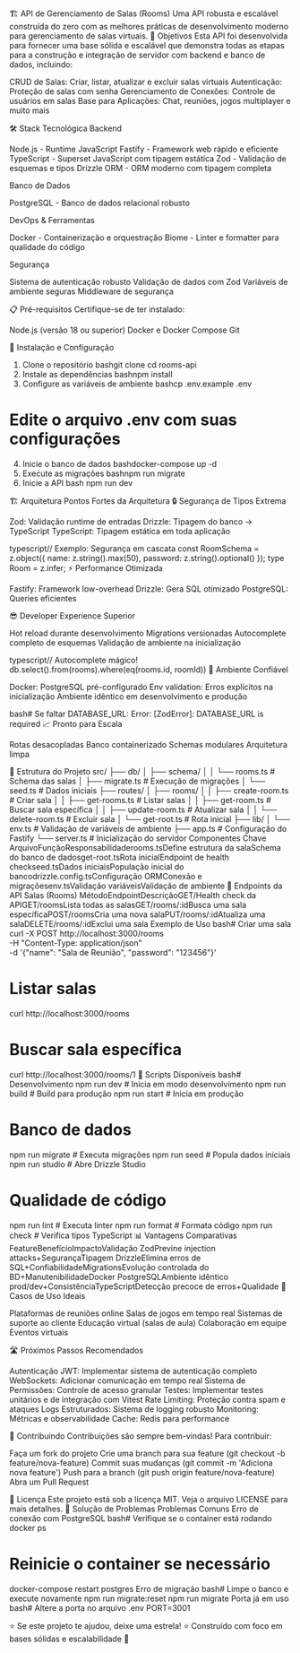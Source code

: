 🏗️ API de Gerenciamento de Salas (Rooms)
Uma API robusta e escalável construída do zero com as melhores práticas de desenvolvimento moderno para gerenciamento de salas virtuais.
🎯 Objetivos
Esta API foi desenvolvida para fornecer uma base sólida e escalável que demonstra todas as etapas para a construção e integração de servidor com backend e banco de dados, incluindo:

CRUD de Salas: Criar, listar, atualizar e excluir salas virtuais
Autenticação: Proteção de salas com senha
Gerenciamento de Conexões: Controle de usuários em salas
Base para Aplicações: Chat, reuniões, jogos multiplayer e muito mais

🛠️ Stack Tecnológica
Backend

Node.js - Runtime JavaScript
Fastify - Framework web rápido e eficiente
TypeScript - Superset JavaScript com tipagem estática
Zod - Validação de esquemas e tipos
Drizzle ORM - ORM moderno com tipagem completa

Banco de Dados

PostgreSQL - Banco de dados relacional robusto

DevOps & Ferramentas

Docker - Containerização e orquestração
Biome - Linter e formatter para qualidade do código

Segurança

Sistema de autenticação robusto
Validação de dados com Zod
Variáveis de ambiente seguras
Middleware de segurança

📋 Pré-requisitos
Certifique-se de ter instalado:

Node.js (versão 18 ou superior)
Docker e Docker Compose
Git

🚀 Instalação e Configuração
1. Clone o repositório
bashgit clone <url-do-repositorio>
cd rooms-api
2. Instale as dependências
bashnpm install
3. Configure as variáveis de ambiente
bashcp .env.example .env
# Edite o arquivo .env com suas configurações
4. Inicie o banco de dados
bashdocker-compose up -d
5. Execute as migrações
bashnpm run migrate
6. Inicie a API
bash npm run dev

🏗️ Arquitetura
Pontos Fortes da Arquitetura
🔒 Segurança de Tipos Extrema

Zod: Validação runtime de entradas
Drizzle: Tipagem do banco → TypeScript
TypeScript: Tipagem estática em toda aplicação

typescript// Exemplo: Segurança em cascata
const RoomSchema = z.object({ 
  name: z.string().max(50),
  password: z.string().optional()
});
type Room = z.infer<typeof RoomSchema>;
⚡ Performance Otimizada

Fastify: Framework low-overhead
Drizzle: Gera SQL otimizado
PostgreSQL: Queries eficientes

😎 Developer Experience Superior

Hot reload durante desenvolvimento
Migrations versionadas
Autocomplete completo de esquemas
Validação de ambiente na inicialização

typescript// Autocomplete mágico!
db.select().from(rooms).where(eq(rooms.id, roomId))
🐳 Ambiente Confiável

Docker: PostgreSQL pré-configurado
Env validation: Erros explícitos na inicialização
Ambiente idêntico em desenvolvimento e produção

bash# Se faltar DATABASE_URL:
Error: [ZodError]: DATABASE_URL is required
📈 Pronto para Escala

Rotas desacopladas
Banco containerizado
Schemas modulares
Arquitetura limpa

📁 Estrutura do Projeto
src/
├── db/
│   ├── schema/
│   │   └── rooms.ts          # Schema das salas
│   ├── migrate.ts            # Execução de migrações
│   └── seed.ts               # Dados iniciais
├── routes/
│   ├── rooms/
│   │   ├── create-room.ts    # Criar sala
│   │   ├── get-rooms.ts      # Listar salas
│   │   ├── get-room.ts       # Buscar sala específica
│   │   ├── update-room.ts    # Atualizar sala
│   │   └── delete-room.ts    # Excluir sala
│   └── get-root.ts           # Rota inicial
├── lib/
│   └── env.ts                # Validação de variáveis de ambiente
├── app.ts                    # Configuração do Fastify
└── server.ts                 # Inicialização do servidor
Componentes Chave
ArquivoFunçãoResponsabilidaderooms.tsDefine estrutura da salaSchema do banco de dadosget-root.tsRota inicialEndpoint de health checkseed.tsDados iniciaisPopulação inicial do bancodrizzle.config.tsConfiguração ORMConexão e migraçõesenv.tsValidação variáveisValidação de ambiente
🔌 Endpoints da API
Salas (Rooms)
MétodoEndpointDescriçãoGET/Health check da APIGET/roomsLista todas as salasGET/rooms/:idBusca uma sala específicaPOST/roomsCria uma nova salaPUT/rooms/:idAtualiza uma salaDELETE/rooms/:idExclui uma sala
Exemplo de Uso
bash# Criar uma sala
curl -X POST http://localhost:3000/rooms \
  -H "Content-Type: application/json" \
  -d '{"name": "Sala de Reunião", "password": "123456"}'

# Listar salas
curl http://localhost:3000/rooms

# Buscar sala específica
curl http://localhost:3000/rooms/1
🧪 Scripts Disponíveis
bash# Desenvolvimento
npm run dev          # Inicia em modo desenvolvimento
npm run build        # Build para produção
npm run start        # Inicia em produção

# Banco de dados
npm run migrate      # Executa migrações
npm run seed         # Popula dados iniciais
npm run studio       # Abre Drizzle Studio

# Qualidade de código
npm run lint         # Executa linter
npm run format       # Formata código
npm run check        # Verifica tipos TypeScript
📊 Vantagens Comparativas
FeatureBenefícioImpactoValidação ZodPrevine injection attacks+SegurançaTipagem DrizzleElimina erros de SQL+ConfiabilidadeMigrationsEvolução controlada do BD+ManutenibilidadeDocker PostgreSQLAmbiente idêntico prod/dev+ConsistênciaTypeScriptDetecção precoce de erros+Qualidade
🎯 Casos de Uso Ideais

Plataformas de reuniões online
Salas de jogos em tempo real
Sistemas de suporte ao cliente
Educação virtual (salas de aula)
Colaboração em equipe
Eventos virtuais

🛣️ Próximos Passos Recomendados

Autenticação JWT: Implementar sistema de autenticação completo
WebSockets: Adicionar comunicação em tempo real
Sistema de Permissões: Controle de acesso granular
Testes: Implementar testes unitários e de integração com Vitest
Rate Limiting: Proteção contra spam e ataques
Logs Estruturados: Sistema de logging robusto
Monitoring: Métricas e observabilidade
Cache: Redis para performance

🤝 Contribuindo
Contribuições são sempre bem-vindas! Para contribuir:

Faça um fork do projeto
Crie uma branch para sua feature (git checkout -b feature/nova-feature)
Commit suas mudanças (git commit -m 'Adiciona nova feature')
Push para a branch (git push origin feature/nova-feature)
Abra um Pull Request

📝 Licença
Este projeto está sob a licença MIT. Veja o arquivo LICENSE para mais detalhes.
🔧 Solução de Problemas
Problemas Comuns
Erro de conexão com PostgreSQL
bash# Verifique se o container está rodando
docker ps

# Reinicie o container se necessário
docker-compose restart postgres
Erro de migração
bash# Limpe o banco e execute novamente
npm run migrate:reset
npm run migrate
Porta já em uso
bash# Altere a porta no arquivo .env
PORT=3001

⭐ Se este projeto te ajudou, deixe uma estrela! ⭐
Construído com foco em bases sólidas e escalabilidade 🚀
